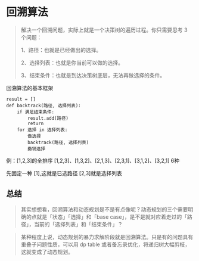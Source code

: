
# 回溯算法

>解决一个回溯问题，实际上就是一个决策树的遍历过程。你只需要思考 3 个问题：
> 
>1、路径：也就是已经做出的选择。
>
>2、选择列表：也就是你当前可以做的选择。
>
>3、结束条件：也就是到达决策树底层，无法再做选择的条件。

回溯算法的基本框架

    result = []
    def backtrack(路径, 选择列表):
        if 满足结束条件:
            result.add(路径)
            return
        for 选择 in 选择列表:
            做选择
            backtrack(路径, 选择列表)
            撤销选择

例：[1,2,3]的全排序   [1,2,3]、[1,3,2]、[2,1,3]、[2,3,1]、[3,1,2]、[3,2,1]  6种

先固定一种  [1],这就是已选路径   [2,3]就是选择列表

## 总结
>其实想想看，回溯算法和动态规划是不是有点像呢？动态规划的三个需要明确的点就是「状态」「选择」和「base case」，是不是就对应着走过的「路径」，当前的「选择列表」和「结束条件」？

>某种程度上说，动态规划的暴力求解阶段就是回溯算法。只是有的问题具有重叠子问题性质，可以用 dp table 或者备忘录优化，将递归树大幅剪枝，这就变成了动态规划。



